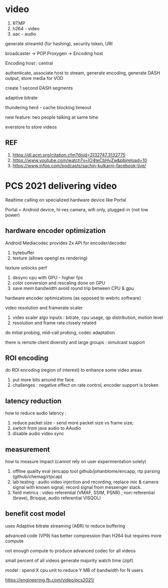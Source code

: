 
# video

1. RTMP
2. h264 - video
3. aac - audio

generate streamId (for hashing), security token, URI

broadcaster →  POP Proxygen →  Encoding host

Encoding host : central 

authenticate, associate host to stream, generate encoding, generate DASH output, store media for VOD

create 1 second DASH segments

adaptive bitrate

thundering herd - cache blocking timeout

new feature: two people talking at same time 

everstore to store videos

## REF

1. https://dl.acm.org/citation.cfm?doid=3132747.3132775
2. https://www.youtube.com/watch?v=IO4teCbHvZw&pbjreload=10
3. https://www.infoq.com/podcasts/sachin-kulkarni-facebook-live/

# PCS 2021 delivering video

Realtime calling on specialized hardware device like Portal

Portal = Android device, hi-res camera, wifi only, plugged-in (not low power)

## hardware encoder optimization

Android Mediacodec provides 2x API for encoder/decoder
1. bytebuffer
2. texture (allows opengl es rendering)

texture unlocks perf
1. desync cpu with GPU - higher fps
2. color conversion and rescaling done on GPU
3. save mem bandwidth avoid round trip between CPU & gpu

hardware encoder optimizations (as opposed to webrtc software)

video resolution and framerate scaler
1. video scaler algo inputs : bitrate, cpu usage, qp distribution, motion level
1. resolution and frame rate closely related

do initial probing, mid-call probing, codec adaptation

there is remote client diversity and large groups : simulcast support

## ROI encoding

do ROI encoding (region of interest) to enhance some video areas
1. put more bits around the face
2. challenges : negative effect on rate control, encoder support is broken

## latency reduction 

how to reduce audio latency : 
1. reduce packet size - send more packet size vs frame size; 
2. switch from java audio to AAudio
3. disable audio video sync

## measurement

how to measure impact (cannot rely on user experimentation solely)
1. offline quality eval (encapp tool github/johanblome/encapp, rtp parsing (github/chemag/rtpcap)
2. lab testing : audio video injection and recording; replace mic & camera signal with known signal; record signal from messenger stack.
3. field metrics : video referential (VMAF, SSIM, PSNR) ; non-referential (brave), Brisque, audio referential VISQOL)

## benefit cost model

uses Adaptive bitrate streaming (ABR)  to reduce buffering

advanced code (VP9) has better compression than H264 but requires more compute

not enough compute to produce advanced codec for all videos

small percent of all videos generate majority watch time (zipf)

model : spend X cpu unit to reduce Y MB of bandwidth for N users

https://engineering.fb.com/video/pcs2021/
